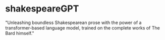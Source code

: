 # shakespeareGPT

"Unleashing boundless Shakespearean prose with the power of a transformer-based language model, trained on the complete works of The Bard himself."